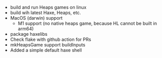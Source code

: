 - build and run Heaps games on linux
- build wih latest Haxe, Heaps, etc.
- MacOS (darwin) support
    - M1 support (no native heaps game, because HL cannot be built in arm64)
- package haxelibs
- Check flake with github action for PRs
- mkHeapsGame support buildInputs
- Added a simple default haxe shell